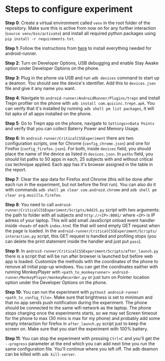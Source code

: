 # Steps to configure experiment

**Step 0**: Create a virtual environment called `venv` in the root folder of the repository. Make sure this is active from now on for any further interaction (`source venv/bin/activate`) and install all required python packages using `pip install -r requirements.txt`.

**Step 1**: Follow the instructions from [here](https://github.com/S2-group/android-runner/blob/master/CONTRIBUTING.md) to install everything needed for 
android-runner.

**Step 2**: Turn on Developer Options, USB debugging and enable Stay Awake option under Developer Options on the phone.

**Step 3**: Plug in the phone via USB and run `adb devices` command to start up a deamon. You should see the device's identifier. Add this to `devices.json` file 
and give it any name you want.

**Step 4**: Navigate to `android-runner/AndroidRunner/Plugins/trepn` and install Trepn profiler on the phone with `adb install com.quicinc.trepn.apk`. You can 
verify that it's installed by running `adb shell pm list packages`, it will list apks of all apps installed on the phone.

**Step 5**: Go to Trepn app on the phone, navigate to `Settings>>Data Points` and verify that you can collect Baterry Power and Memory Usage.

**Step 6**: In `android-runner/CriticalCSSExperiment` there are two configuration scripts, one for Chrome (`config_chrome.json`) and one for Firefox 
(`config_firefox.json`). For both, inside `devices` field, you should place the name of the device as listed in `devices.json`. In `paths` field, you should list
paths to 50 apps in each, 25 subjects with and without critical css technique applied. Each app has it's browser assigned in the table in the report.

**Step 7**: Clear the app data for Firefox and Chrome (this will be done after each run in the experiment, but not before the first run). You can also do it with 
commands `adb shell pm clear com.android.chrome` and `adb shell pm clear org.mozilla.firefox`.

**Step 8**: You need to call `android-runner/CriticalCSSExperiment/Scripts/AddJS.py` script with two 
arguments: the path to folder with all subjects and `http://<IP>:8001/` where `<IP>` is IP adress of your laptop. This will add small JavaScript onload event 
handler inside `<head>` of each `index.html` file that will send empty GET request when the page is loaded. In the `android-runner/CriticalCSSExperiment/Scripts/
interaction.py` script, this GET request is handled and profiling stops (you can delete the print statement inside the handler and just put `pass`).

**Step 9**: In `android-runner/CriticalCSSExperiment/Scripts/after_launch.py` there is a script that will be run after browser is launched but before web app is 
loaded. Customize the methods with the coordinates of the phone to remove all initial pop-up windows. You can get the coordinates eaither with running MonkeyPlayer 
with `<path_to_monkeyrunner> android-runner/MonkeyPlayer/monkeyRecorder.py` or just turn on Pointer location option under the Developer Options on the phone.

**Step 10**: You can run the experiment with `python3 android-runner <path_to_config_file>`. Make sure that brightness is set to minimum and that no app sends push
notification during the experiment. The phone should be connected to the same wifi network as the laptop. The phone stops charging once the experiments starts, so
we may set Screen timeout for the phone to max (30 mins is max for my phone) and probably add some empty interaction for firefox in `after_launch.py` script just
to keep the screen on. Make sure that you start the experiment with 100% battery.

**Step 11**: You can stop the experiment with pressing `Ctrl+C` and you'll get the `--progress` parameter at the end which you can add next time you run the same 
configuration file. You'll continue where you left off. The adb deamon can be killed with `adb kill-server`.


